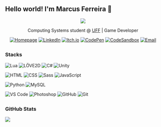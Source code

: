 ## Hello world! I'm Marcus Ferreira 👋

<div align="center">
<img src="https://github.blog/wp-content/uploads/2018/10/46896184-b679fc80-ce30-11e8-88bf-921e9b788f7c.gif?resize=200%2C200" />

Computing Systems student @ [UFF](https://www.uff.br) | Game Developer

[![Homepage](https://img.shields.io/badge/Homepage-red)](https://marcus-ferreira.github.io)
[![LinkedIn](https://img.shields.io/badge/LinkedIn-blue?logo=linkedin)](https://www.linkedin.com/in/emarcusferreira)
[![Itch.io](https://img.shields.io/badge/Itch.io-red?logo=itchdotio&logoColor=white)](https://marcusferreira.itch.io)
[![CodePen](https://img.shields.io/badge/CodePen-black?logo=codepen&logoColor=white)](https://codepen.io/marcusferreira)
[![CodeSandbox](https://img.shields.io/badge/CodeSandbox-black?logo=codesandbox&logoColor=white)](https://codesandbox.io/u/marcus-ferreira)
[![Email](https://img.shields.io/badge/Email-white?logo=gmail)](mailto:mv.ferreirapinto@gmail.com)

</div>

##

### Stacks

![Lua](https://img.shields.io/badge/Lua--green?labelColor=white&logo=lua&logoColor=blue)
![LÖVE2D](https://img.shields.io/badge/LÖVE2D--green?labelColor=white&logo=lua&logoColor=blue)
![C#](https://img.shields.io/badge/CSharp--yellow?labelColor=white&logo=csharp&logoColor=purple)
![Unity](https://img.shields.io/badge/Unity--yellow?labelColor=white&logo=unity&logoColor=black)

![HTML](https://img.shields.io/badge/HTML--green?labelColor=white&logo=html5&logoColor=red)
![CSS](https://img.shields.io/badge/CSS--green?labelColor=white&logo=css3&logoColor=blue)
![Sass](https://img.shields.io/badge/Sass/SCSS--green?labelColor=white&logo=sass)
![JavaScript](https://img.shields.io/badge/JavaScript--green?labelColor=white&logo=javascript)

![Python](https://img.shields.io/badge/Python--green?labelColor=white&logo=python)
![MySQL](https://img.shields.io/badge/MySQL--yellow?labelColor=white&logo=mysql)

![VS Code](https://img.shields.io/badge/VS%20Code--green?labelColor=white&logo=visualstudiocode&logoColor=blue)
![Photoshop](https://img.shields.io/badge/Photoshop--yellow?labelColor=white&logo=adobephotoshop&logoColor=blue)
![GitHub](https://img.shields.io/badge/GitHub--yellow?labelColor=white&logo=github&logoColor=black)
![Git](https://img.shields.io/badge/Git--yellow?labelColor=white&logo=git)

##

### GitHub Stats
![](https://github-readme-stats.vercel.app/api/top-langs/?username=marcus-ferreira&theme=vue-dark)
